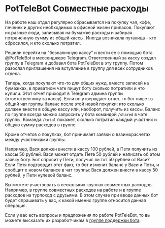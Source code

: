 # PotTeleBot Совместные расходы

На работе наш отдел регулярно сбрасывается на покупку чая, кофе, печенек и других необходимых в офисной жизни припасов. Покупают их разные люди, записывая на бумажке расходы и забирая потраченную сумму из общей кассы. Иногда возникала путаница - кто сбросился, и кто сколько потратил.

Решили перейти на "безналичную кассу" и вести ее с помощью бота @PotTeleBot в мессенджере Telegram. Ответственный за кассу создал группу в Telegram и добавил бота PotTeleBot в эту группу. Потом разослал приглашения на вступление в группу для всех сотрудников отдела.

Теперь, когда покупают что-то для общих нужд, вместо записей на бумажках, в приватном чате пишут боту сколько потратили и что купили. Этот отчет приходит в Telegram админа группы (ответственному за кассу). Если он утверждает отчет, то бот пишет в общий чат группы баланс после этой новой покупки: кто сколько должен внести в общую кассу или, наоборот, получить из кассы. Баланс по группе всегда можно запросить у бота командой `/shared` в чате группы. Команда `/total` покажет, сколько потратил каждый участник и общую сумму расходов в группе.

Кроме отчетов о покупках, бот принимает заявки о взаиморасчетах между участниками группы.

Например, Вася должен внести в кассу 100 рублей, а Петя получить из кассы 50 рублей. Вася может отдать Пете 50 рублей и написать об этом заявку боту. Бот спросит у Пети, получил ли тот 50 рублей от Васи? Если Петя подтвердит этот факт, то бот изменит баланс у Васи и Пети, и сообщит о новом балансе в чат группы: Вася должен внести в кассу 50 рублей, у Пети нулевой баланс.

Вы можете участвовать в нескольких группах совместных расходов. Например, в группе совместных расходов на работе и в группе расходов на турпоход с друзьями. В этом случае при вводе данных бот будет спрашивать у вас, к какой именно группе относится данная операция.

Если у вас есть вопросы и предложения по работе PotTeleBot, то вы можете высказать их разработчикам в [группе поддержки бота](http://ttttt.me/joinchat/AAAAAEIrUaxb6GbxBi24BA).
